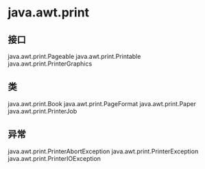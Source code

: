 # java.awt.print

## 接口

java.awt.print.Pageable
java.awt.print.Printable
java.awt.print.PrinterGraphics

## 类

java.awt.print.Book
java.awt.print.PageFormat
java.awt.print.Paper
java.awt.print.PrinterJob

## 异常

java.awt.print.PrinterAbortException
java.awt.print.PrinterException
java.awt.print.PrinterIOException




